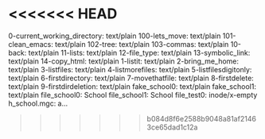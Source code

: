 <<<<<<< HEAD
=======
0-current_working_directory: text/plain
100-lets_move:               text/plain
101-clean_emacs:             text/plain
102-tree:                    text/plain
103-commas:                  text/plain
10-back:                     text/plain
11-lists:                    text/plain
12-file_type:                text/plain
13-symbolic_link:            text/plain
14-copy_html:                text/plain
1-listit:                    text/plain
2-bring_me_home:             text/plain
3-listfiles:                 text/plain
4-listmorefiles:             text/plain
5-listfilesdigitonly:        text/plain
6-firstdirectory:            text/plain
7-movethatfile:              text/plain
8-firstdelete:               text/plain
9-firstdirdeletion:          text/plain
fake_school0:                text/plain
fake_school1:                text/plain
file_school0:                School
file_school1:                School
file_test0:                  inode/x-empty
h_school.mgc:                a...
>>>>>>> b084d8f6e2588b9048a81af21463ce65dad1c12a
